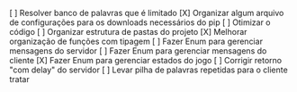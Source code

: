 [ ] Resolver banco de palavras que é limitado
[X] Organizar algum arquivo de configurações para os downloads necessários do pip
[ ] Otimizar o código
[ ] Organizar estrutura de pastas do projeto
[X] Melhorar organização de funções com tipagem
[ ] Fazer Enum para gerenciar mensagens do servidor
[ ] Fazer Enum para gerenciar mensagens do cliente
[X] Fazer Enum para gerenciar estados do jogo
[ ] Corrigir retorno "com delay" do servidor
[ ] Levar pilha de palavras repetidas para o cliente tratar
